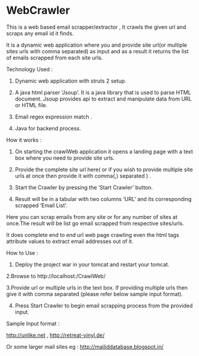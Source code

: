 # WebCrawler
This is a web based email scrapper/extractor , It crawls the given url and scraps any email id it finds.

It is a dynamic web application where you and provide site url(or multiple sites urls with comma separated) as input and as a result it returns the list of emails scrapped from each site urls.

Technology Used :

1. Dynamic web application with struts 2 setup.

2. A java html parser ‘Jsoup’. It is a java library that is used to parse HTML document. Jsoup provides api to extract and manipulate data from URL or HTML file.

3. Email regex expression match .

4. Java for backend process.



How it works :

1. On starting the crawlWeb application it opens a landing page with a text box where you need to provide site urls.

2. Provide the complete site url here( or if you wish to provide multiple site urls at once then provide it with comma(,) separated ) .

3. Start the Crawler by pressing the ‘Start Crawler’ button.

4. Result will be in a tabular with two columns ‘URL’ and its corresponding scrapped ‘Email List’.



Here you can scrap emails from any site or for any number of sites at once.The result will be list go email scrapped from respective sites/urls.

It does complete end to end url web page crawling even the html tags attribute values to extract email addresses out of it.



How to Use :

1. Deploy the project war in your tomcat and restart your tomcat. 

2.Browse to http://localhost:<tomcat-port>/CrawlWeb/

3.Provide url or multiple urls in the text box. If providing multiple urls then give it with comma separated (please refer below sample input format).

4. Press Start Crawler to begin email scrapping process from the provided input.



Sample Input format :   

http://unlike.net , http://retreat-vinyl.de/ 

Or some larger mail sites eg : http://mailiddatabase.blogspot.in/

